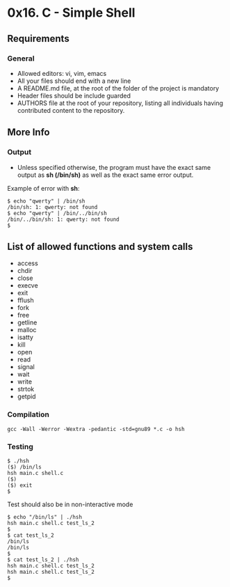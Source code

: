 # 0x16. C - Simple Shell

## Requirements

### General

- Allowed editors: vi, vim, emacs
- All your files should end with a new line
- A README.md file, at the root of the folder of the project is mandatory
- Header files should be include guarded
- AUTHORS file at the root of your repository, listing all individuals having contributed content to the repository.

## More Info

### Output

- Unless specified otherwise, the program must have the exact same output as **sh (/bin/sh)** as well as the exact same error output.

Example of error with **sh**:

	$ echo "qwerty" | /bin/sh
	/bin/sh: 1: qwerty: not found
	$ echo "qwerty" | /bin/../bin/sh
	/bin/../bin/sh: 1: qwerty: not found
	$

## List of allowed functions and system calls

- access
- chdir
- close
- execve
- exit
- fflush
- fork
- free
- getline
- malloc
- isatty
- kill
- open
- read
- signal
- wait
- write
- strtok
- getpid

### Compilation

	gcc -Wall -Werror -Wextra -pedantic -std=gnu89 *.c -o hsh

### Testing

	$ ./hsh
	($) /bin/ls
	hsh main.c shell.c
	($)
	($) exit
	$

Test should also be in non-interactive mode

	$ echo "/bin/ls" | ./hsh
	hsh main.c shell.c test_ls_2
	$
	$ cat test_ls_2
	/bin/ls
	/bin/ls
	$
	$ cat test_ls_2 | ./hsh
	hsh main.c shell.c test_ls_2
	hsh main.c shell.c test_ls_2
	$


